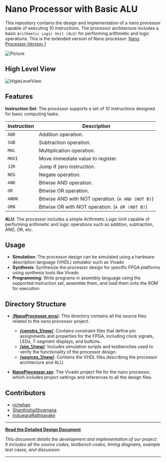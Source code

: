 # Nano Processor with Basic ALU

This repository contains the design and implementation of a nano processor capable of executing 10 instructions. The processor architecture includes a basic `Arithmetic Logic Unit (ALU)` for performing arithmetic and logic operations.
This is the extended version of Nano processor: [Nano Processor-Version 1](https://github.com/InduwaraRathnayake/Nano-Processor.git)

![Picture](https://github.com/user-attachments/assets/dbf6ddc9-a868-4fa2-ad2a-af193fd229ff)

## High Level View
![HigleLevelView](https://github.com/user-attachments/assets/b2a719da-3dd1-4644-96ef-f8a4fba52b9f)


## Features

**Instruction Set**: The processor supports a set of 10 instructions designed for basic computing tasks.

| Instruction | Description                                   |
|-------------|-----------------------------------------------|
| `ADD`       | Addition operation.                           |
| `SUB`       | Subtraction operation.                        |
| `MUL`       | Multiplication operation.                     |
| `MOVI`      | Move immediate value to register.             |
| `JZR`       | Jump if zero instruction.                     |
| `NEG`       | Negate operation.                             |
| `AND`       | Bitwise AND operation.                        |
| `OR`        | Bitwise OR operation.                         |
| `ANDN`      | Bitwise AND with NOT operation. (`A AND (NOT B)`) |
| `ORN`       | Bitwise OR with NOT operation. (`A OR (NOT B)`)   |

**ALU**: The processor includes a simple Arithmetic Logic Unit capable of performing arithmetic and logic operations such as addition, subtraction, AND, OR, etc.

## Usage

- **Simulation**: The processor design can be simulated using a hardware description language (VHDL) simulator such as Vivado
- **Synthesis**: Synthesize the processor design for specific FPGA platforms using synthesis tools like Vivado
- **Programming**: Write programs in assembly language using the supported instruction set, assemble them, and load them onto the ROM for execution.

## Directory Structure

- **[/NanoProcessor.srcs/](https://github.com/InduwaraRathnayake/Nano-Processor-Version-2/tree/512545d0872f321c4f167b0c9aa151b89a9447ed/Extended%20Version%20Source%20Files/NanoProcessor.srcs)**: This directory contains all the source files related to the nano processor project.
  - **[/constrs_1/new/](https://github.com/InduwaraRathnayake/Nano-Processor-Version-2/tree/512545d0872f321c4f167b0c9aa151b89a9447ed/Extended%20Version%20Source%20Files/NanoProcessor.srcs/constrs_1/new)**: Contains constraint files that define pin assignments and properties for the FPGA, including clock signals, LEDs, 7-segment displays, and buttons.
  - **[/sim_1/new/](https://github.com/InduwaraRathnayake/Nano-Processor-Version-2/tree/512545d0872f321c4f167b0c9aa151b89a9447ed/Extended%20Version%20Source%20Files/NanoProcessor.srcs/sim_1/new)**: Includes simulation scripts and testbenches used to verify the functionality of the processor design.
  - **[/sources_1/new/](https://github.com/InduwaraRathnayake/Nano-Processor-Version-2/tree/512545d0872f321c4f167b0c9aa151b89a9447ed/Extended%20Version%20Source%20Files/NanoProcessor.srcs/sources_1/new)**: Contains the VHDL files describing the processor architecture and ALU.

- **[NanoProcessor.xpr](https://github.com/InduwaraRathnayake/Nano-Processor-Version-2/blob/512545d0872f321c4f167b0c9aa151b89a9447ed/Extended%20Version%20Source%20Files/NanoProcessor.xpr)**: The Vivado project file for the nano processor, which includes project settings and references to all the design files.

## Contributors
- [nchehan](https://github.com/nchehan)
- [ShanthishaShyamana](https://github.com/ShanthishaShyamana)
- [InduwaraRathnayake](https://github.com/InduwaraRathnayake)

---

**[Read the Detailed Design Document](https://github.com/InduwaraRathnayake/Nano-Processor-Version-2/blob/512545d0872f321c4f167b0c9aa151b89a9447ed/Group%2041.pdf)**

<i>This document details the development and implementation of our project. It includes all the source codes, testbench codes, timing diagrams, example test cases, and discussion.</i>

---
